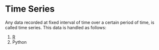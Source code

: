 # Time Series

Any data recorded at fixed interval of time over a certain period of time, is called time series. This data is handled as follows: 

1. [R](./01-TimeSeriesInR.md)
2. Python